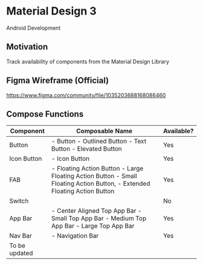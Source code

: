 # Material Design 3
Android Development

## Motivation
Track availability of components from the Material Design Library

## Figma Wireframe (Official)
https://www.figma.com/community/file/1035203688168086460

## Compose Functions
| Component     | Composable Name                                                                                                           | Available? |
|---------------|---------------------------------------------------------------------------------------------------------------------------|------------|
| Button        | - Button - Outlined Button - Text Button - Elevated Button                                                                | Yes        |
| Icon Button   | - Icon Button                                                                                                             | Yes        |
| FAB           | - Floating Action Button - Large Floating Action Button - Small Floating Action Button, - Extended Floating Action Button | Yes        |
| Switch        |                                                                                                                           | No         |
| App Bar       | - Center Aligned Top App Bar - Small Top App Bar - Medium Top App Bar - Large Top App Bar                                 | Yes        |
| Nav Bar       | - Navigation Bar                                                                                                          | Yes        |
| To be updated |     